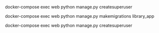 docker-compose exec web python manage.py createsuperuser

docker-compose exec web python manage.py makemigrations library_app

docker-compose exec web python manage.py createsuperuser